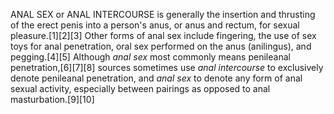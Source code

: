 ANAL SEX or ANAL INTERCOURSE is generally the insertion and thrusting of the erect penis into a person's anus, or anus and rectum, for sexual pleasure.[1][2][3] Other forms of anal sex include fingering, the use of sex toys for anal penetration, oral sex performed on the anus (anilingus), and pegging.[4][5] Although _anal sex_ most commonly means penileanal penetration,[6][7][8] sources sometimes use _anal intercourse_ to exclusively denote penileanal penetration, and _anal sex_ to denote any form of anal sexual activity, especially between pairings as opposed to anal masturbation.[9][10]
